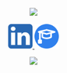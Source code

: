 <p align="center">
  <img src="https://capsule-render.vercel.app/api?text=WELCOME%20!&animation=fadeIn&type=soft&color=gradient&height=100"/>
</p>
<p align="center">
<a href="https://www.linkedin.com/in/rishabh-bubna-304bb3172/">
  <img height="50" src="https://github.com/RishabhBubna/RishabhBubna/blob/main/5296501_linkedin_network_linkedin%20logo_icon.png"/>
</a>
<a href="https://scholar.google.com/citations?user=_GmD1ysAAAAJ&hl=en">
  <img height="50" src="https://github.com/RishabhBubna/RishabhBubna/blob/main/bachelor_9192436.png"/>
</a>
</p>
<p align="center">
<a href="https://scholar.google.com/citations?user=_GmD1ysAAAAJ&hl=en">
  <img height="400" src="https://media1.giphy.com/media/v1.Y2lkPTc5MGI3NjExNHVneHJ2azJ5M3g2Z3o4bXJqbjEzbmUxcDA3cDF2Nm5pOTMwdG5iOCZlcD12MV9pbnRlcm5hbF9naWZfYnlfaWQmY3Q9Zw/JqmupuTVZYaQX5s094/giphy.gif"/>
</a>
</p>
